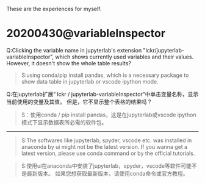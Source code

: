 These are the experiences for myself.

# 20200430@variableInspector

Q:Clicking the variable name in jupyterlab's extension "lckr/jupyterlab-variableInspector", which shows currently used variables and their values. However, it doesn't show the whole table results?  
>S:using conda/pip install pandas, which is a necessary package to show data table in jupyterlab or vscode ipython mode.  

Q:在jupyterlab扩展“ lckr / jupyterlab-variableInspector”中单击变量名称，显示当前使用的变量及其值。 但是，它不显示整个表格的结果吗？
>S：使用conda / pip install pandas，这是在jupyterlab或vscode ipython模式下显示数据表所必需的软件包。

*****************************


>S:The softwares like jupyterlab, spyder, vscode etc. was installed in anaconda by ui might not be the latest version. If you wanna get a latest version, please use conda command or by the official tutorials.  

>S:使用ui在anaconda中安装了jupyterlab，spyder，vscode等软件可能不是最新版本。 如果您想获取最新版本，请使用conda命令或官方教程。


